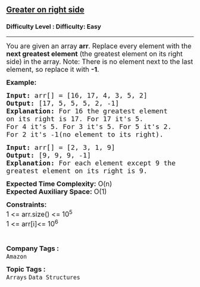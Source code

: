 <h2><a href="https://www.geeksforgeeks.org/problems/greater-on-right-side4305/1?page=1&company=Amazon&status=unsolved,attempted&sortBy=accuracy">Greater on right side</a></h2><h3>Difficulty Level : Difficulty: Easy</h3><hr><div class="problems_problem_content__Xm_eO"><p><span style="font-size: 18px;">You are given an array <strong>a</strong><strong>rr</strong>. Replace every element with the <strong>next greatest element</strong> (the greatest element on its right side) in the array. Note: There is no element next to the last element, so replace it with <strong>-1</strong>.</span></p>
<p><span style="font-size: 18px;"><strong>Example:</strong></span></p>
<pre><span style="font-size: 18px;"><strong>Input: </strong>arr[] = [16, 17, 4, 3, 5, 2]
<strong>Output: </strong>[17, 5, 5, 5, 2, -1]
<strong>Explanation:</strong> For 16 the greatest element 
on its right is 17. For 17 it's 5. 
For 4 it's 5. For 3 it's 5. For 5 it's 2. 
For 2 it's -1(no element to its right). <br></span></pre>
<pre><span style="font-size: 18px;"><strong>Input: </strong>arr[] = [2, 3, 1, 9]
<strong>Output: </strong>[9, 9, 9, -1]
<strong>Explanation: </strong>For each element except 9 the
greatest element on its right is 9.<br></span></pre>
<p><span style="font-size: 18px;"><strong>Expected Time Complexity:</strong> O(n)<br><strong>Expected Auxiliary Space:</strong>&nbsp;O(1)</span></p>
<p><span style="font-size: 18px;"><strong>Constraints:</strong><br>1 &lt;= arr.size() &lt;= 10<sup>5</sup><br>1 &lt;= arr[i]&lt;= 10<sup>6</sup></span></p>
<p>&nbsp;</p></div><p><span style=font-size:18px><strong>Company Tags : </strong><br><code>Amazon</code>&nbsp;<br><p><span style=font-size:18px><strong>Topic Tags : </strong><br><code>Arrays</code>&nbsp;<code>Data Structures</code>&nbsp;